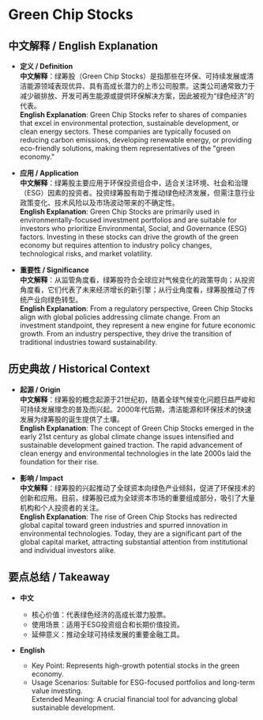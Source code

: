 # Green Chip Stocks

## 中文解释 / English Explanation

* **定义 / Definition**  
  **中文解释**：绿筹股（Green Chip Stocks）是指那些在环保、可持续发展或清洁能源领域表现优异、具有高成长潜力的上市公司股票。这类公司通常致力于减少碳排放、开发可再生能源或提供环保解决方案，因此被视为“绿色经济”的代表。  
  **English Explanation**: Green Chip Stocks refer to shares of companies that excel in environmental protection, sustainable development, or clean energy sectors. These companies are typically focused on reducing carbon emissions, developing renewable energy, or providing eco-friendly solutions, making them representatives of the "green economy."

* **应用 / Application**  
  **中文解释**：绿筹股主要应用于环保投资组合中，适合关注环境、社会和治理（ESG）因素的投资者。投资绿筹股有助于推动绿色经济发展，但需注意行业政策变化、技术风险以及市场波动带来的不确定性。  
  **English Explanation**: Green Chip Stocks are primarily used in environmentally-focused investment portfolios and are suitable for investors who prioritize Environmental, Social, and Governance (ESG) factors. Investing in these stocks can drive the growth of the green economy but requires attention to industry policy changes, technological risks, and market volatility.

* **重要性 / Significance**  
  **中文解释**：从监管角度看，绿筹股符合全球应对气候变化的政策导向；从投资角度看，它们代表了未来经济增长的新引擎；从行业角度看，绿筹股推动了传统产业向绿色转型。  
  **English Explanation**: From a regulatory perspective, Green Chip Stocks align with global policies addressing climate change. From an investment standpoint, they represent a new engine for future economic growth. From an industry perspective, they drive the transition of traditional industries toward sustainability.

## 历史典故 / Historical Context

* **起源 / Origin**  
  **中文解释**：绿筹股的概念起源于21世纪初，随着全球气候变化问题日益严峻和可持续发展理念的普及而兴起。2000年代后期，清洁能源和环保技术的快速发展为绿筹股的诞生提供了土壤。  
  **English Explanation**: The concept of Green Chip Stocks emerged in the early 21st century as global climate change issues intensified and sustainable development gained traction. The rapid advancement of clean energy and environmental technologies in the late 2000s laid the foundation for their rise.

* **影响 / Impact**  
  **中文解释**：绿筹股的兴起推动了全球资本向绿色产业倾斜，促进了环保技术的创新和应用。目前，绿筹股已成为全球资本市场的重要组成部分，吸引了大量机构和个人投资者的关注。  
  **English Explanation**: The rise of Green Chip Stocks has redirected global capital toward green industries and spurred innovation in environmental technologies. Today, they are a significant part of the global capital market, attracting substantial attention from institutional and individual investors alike.

## 要点总结 / Takeaway

* **中文**  
  - 核心价值：代表绿色经济的高成长潜力股票。  
  - 使用场景：适用于ESG投资组合和长期价值投资。  
  - 延伸意义：推动全球可持续发展的重要金融工具。  

* **English**  
  - Key Point: Represents high-growth potential stocks in the green economy.  
  - Usage Scenarios: Suitable for ESG-focused portfolios and long-term value investing.  
Extended Meaning: A crucial financial tool for advancing global sustainable development.